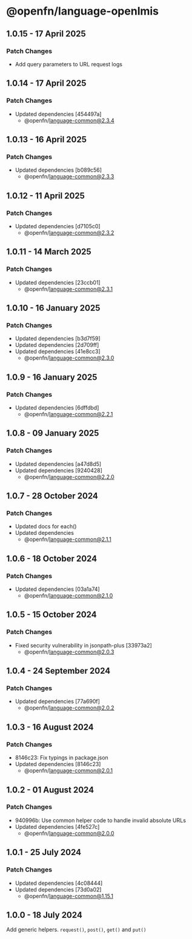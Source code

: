 # @openfn/language-openlmis

## 1.0.15 - 17 April 2025

### Patch Changes

* Add query parameters to URL request logs

## 1.0.14 - 17 April 2025

### Patch Changes

* Updated dependencies \[454497a]
  * @openfn/language-common@2.3.4

## 1.0.13 - 16 April 2025

### Patch Changes

* Updated dependencies \[b089c56]
  * @openfn/language-common@2.3.3

## 1.0.12 - 11 April 2025

### Patch Changes

* Updated dependencies \[d7105c0]
  * @openfn/language-common@2.3.2

## 1.0.11 - 14 March 2025

### Patch Changes

* Updated dependencies \[23ccb01]
  * @openfn/language-common@2.3.1

## 1.0.10 - 16 January 2025

### Patch Changes

* Updated dependencies \[b3d7f59]
* Updated dependencies \[2d709ff]
* Updated dependencies \[41e8cc3]
  * @openfn/language-common@2.3.0

## 1.0.9 - 16 January 2025

### Patch Changes

* Updated dependencies \[6dffdbd]
  * @openfn/language-common@2.2.1

## 1.0.8 - 09 January 2025

### Patch Changes

* Updated dependencies \[a47d8d5]
* Updated dependencies \[9240428]
  * @openfn/language-common@2.2.0

## 1.0.7 - 28 October 2024

### Patch Changes

* Updated docs for each()
* Updated dependencies
  * @openfn/language-common@2.1.1

## 1.0.6 - 18 October 2024

### Patch Changes

* Updated dependencies \[03a1a74]
  * @openfn/language-common@2.1.0

## 1.0.5 - 15 October 2024

### Patch Changes

* Fixed security vulnerability in jsonpath-plus \[33973a2]
  * @openfn/language-common@2.0.3

## 1.0.4 - 24 September 2024

### Patch Changes

* Updated dependencies \[77a690f]
  * @openfn/language-common@2.0.2

## 1.0.3 - 16 August 2024

### Patch Changes

* 8146c23: Fix typings in package.json
* Updated dependencies \[8146c23]
  * @openfn/language-common@2.0.1

## 1.0.2 - 01 August 2024

### Patch Changes

* 940996b: Use common helper code to handle invalid absolute URLs
* Updated dependencies \[4fe527c]
  * @openfn/language-common@2.0.0

## 1.0.1 - 25 July 2024

### Patch Changes

* Updated dependencies \[4c08444]
* Updated dependencies \[73d0a02]
  * @openfn/language-common@1.15.1

## 1.0.0 - 18 July 2024

Add generic helpers. `request()`, `post()`, `get()` and `put()`
